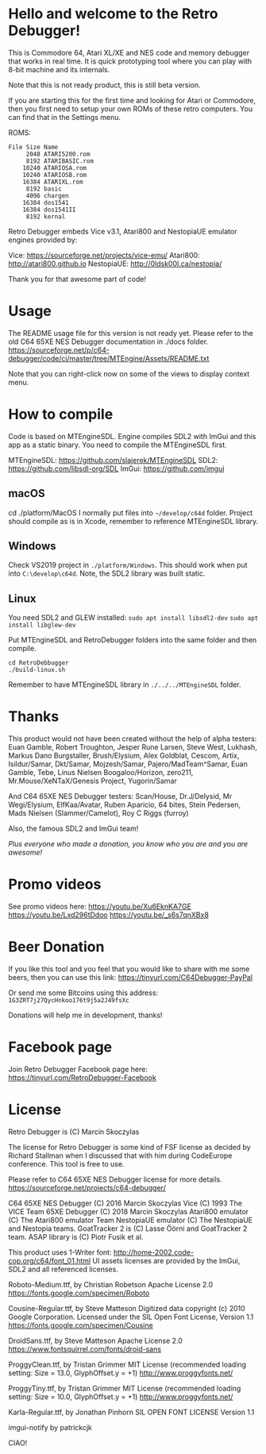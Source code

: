 # Hello and welcome to the Retro Debugger!

This is Commodore 64, Atari XL/XE and NES code and memory debugger 
that works in real time. It is quick prototyping tool where you 
can play with 8-bit machine and its internals.

Note that this is not ready product, this is still beta version.

If you are starting this for the first time and looking for Atari or
Commodore, then you first need to setup your own ROMs of these retro
computers. You can find that in the Settings menu. 

ROMS: 
```
File Size Name
     2048 ATARI5200.rom
     8192 ATARIBASIC.rom
    10240 ATARIOSA.rom
    10240 ATARIOSB.rom
    16384 ATARIXL.rom
     8192 basic
     4096 chargen
    16384 dos1541
    16384 dos1541II
     8192 kernal
```


Retro Debugger embeds Vice v3.1, Atari800 and NestopiaUE 
emulator engines provided by:

Vice: https://sourceforge.net/projects/vice-emu/
Atari800: http://atari800.github.io
NestopiaUE: http://0ldsk00l.ca/nestopia/

Thank you for that awesome part of code!

# Usage

The README usage file for this version is not ready yet.
Please refer to the old C64 65XE NES Debugger documentation in ./docs folder.
https://sourceforge.net/p/c64-debugger/code/ci/master/tree/MTEngine/Assets/README.txt

Note that you can right-click now on some of the views to display context menu.

# How to compile

Code is based on MTEngineSDL.
Engine compiles SDL2 with ImGui and this app as a static binary.
You need to compile the MTEngineSDL first.

MTEngineSDL: https://github.com/slajerek/MTEngineSDL
SDL2: https://github.com/libsdl-org/SDL
ImGui: https://github.com/imgui

## macOS

cd ./platform/MacOS
I normally put files into `~/develop/c64d` folder. 
Project should compile as is in Xcode, remember to reference MTEngineSDL
library.

## Windows

Check VS2019 project in `./platform/Windows`. This should work when put into
`C:\develop\c64d`. Note, the SDL2 library was built static.

## Linux

You need SDL2 and GLEW installed:
`sudo apt install libsdl2-dev`
`sudo apt install libglew-dev`

Put MTEngineSDL and RetroDebugger folders into the same folder and then compile.


```
cd RetroDebbugger
./build-linux.sh
```

Remember to have MTEngineSDL library in `./../../MTEngineSDL` folder.

# Thanks

This product would not have been created without the help of alpha testers:
Euan Gamble, Robert Troughton, Jesper Rune Larsen, Steve West, Lukhash, 
Markus Dano Burgstaller, Brush/Elysium, Alex Goldblat, Cescom, Artix, 
Isildur/Samar, Dkt/Samar, Mojzesh/Samar, Pajero/MadTeam^Samar, 
Euan Gamble, Tebe, Linus Nielsen Boogaloo/Horizon, zero211, 
Mr.Mouse/XeNTaX/Genesis Project, Yugorin/Samar

And C64 65XE NES Debugger testers: Scan/House, Dr.J/Delysid, Mr Wegi/Elysium, 
ElfKaa/Avatar, Ruben Aparicio, 64 bites, Stein Pedersen, 
Mads Nielsen (Slammer/Camelot), Roy C Riggs (furroy)

Also, the famous SDL2 and ImGui team!

*Plus everyone who made a donation, you know who you are and you are awesome!*

# Promo videos

See promo videos here: 
https://youtu.be/Xu6EknKA7GE
https://youtu.be/Lxd296tDdoo
https://youtu.be/_s6s7qnXBx8

# Beer Donation

If you like this tool and you feel that you would like to share with me
some beers, then you can use this link: https://tinyurl.com/C64Debugger-PayPal

Or send me some Bitcoins using this address:
`1G3ZRT7j27QycHnkoo176t9j5a2J49fsXc`

Donations will help me in development, thanks!

# Facebook page

Join Retro Debugger Facebook page here: https://tinyurl.com/RetroDebugger-Facebook

# License

Retro Debugger is (C) Marcin Skoczylas

The license for Retro Debugger is some kind of FSF license as decided by
Richard Stallman when I discussed that with him during CodeEurope conference.
This tool is free to use.

Please refer to C64 65XE NES Debugger license for more details.
https://sourceforge.net/projects/c64-debugger/

C64 65XE NES Debugger (C) 2016 Marcin Skoczylas
Vice (C) 1993 The VICE Team
65XE Debugger (C) 2018 Marcin Skoczylas
Atari800 emulator (C) The Atari800 emulator Team
NestopiaUE emulator (C) The NestopiaUE and Nestopia teams.
GoatTracker 2 is (C) Lasse Öörni and GoatTracker 2 team.
ASAP library is (C) Piotr Fusik et al.

This product uses 1-Writer font: http://home-2002.code-cop.org/c64/font_01.html
UI assets licenses are provided by the ImGui, SDL2 and all referenced licenses.

Roboto-Medium.ttf, by Christian Robetson 
Apache License 2.0 
https://fonts.google.com/specimen/Roboto

Cousine-Regular.ttf, by Steve Matteson 
Digitized data copyright (c) 2010 Google Corporation. 
Licensed under the SIL Open Font License, Version 1.1 
https://fonts.google.com/specimen/Cousine

DroidSans.ttf, by Steve Matteson 
Apache License 2.0 
https://www.fontsquirrel.com/fonts/droid-sans

ProggyClean.ttf, by Tristan Grimmer 
MIT License 
(recommended loading setting: Size = 13.0, GlyphOffset.y = +1) 
http://www.proggyfonts.net/

ProggyTiny.ttf, by Tristan Grimmer 
MIT License 
(recommended loading setting: Size = 10.0, GlyphOffset.y = +1) 
http://www.proggyfonts.net/

Karla-Regular.ttf, by Jonathan Pinhorn 
SIL OPEN FONT LICENSE Version 1.1

imgui-notify by patrickcjk


CIAO!
